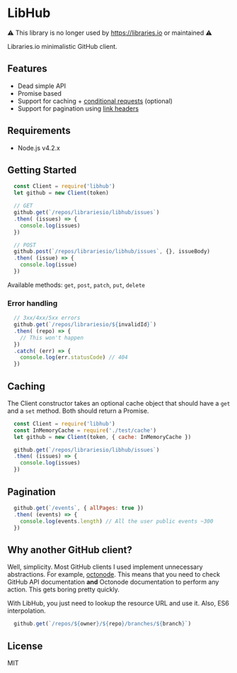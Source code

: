 # LibHub

:warning: This library is no longer used by https://libraries.io or maintained :warning:

Libraries.io minimalistic GitHub client.

## Features

 - Dead simple API
 - Promise based
 - Support for caching + [conditional requests](https://developer.github.com/v3/#conditional-requests) (optional)
 - Support for pagination using [link headers](https://developer.github.com/v3/#link-header)

## Requirements

 - Node.js v4.2.x

## Getting Started

```javascript
  const Client = require('libhub')
  let github = new Client(token)

  // GET
  github.get(`/repos/librariesio/libhub/issues`)
  .then( (issues) => {
    console.log(issues)
  })

  // POST
  github.post(`/repos/librariesio/libhub/issues`, {}, issueBody)
  .then( (issue) => {
    console.log(issue)
  })

```

Available methods: `get`, `post`, `patch`, `put`, `delete`


### Error handling

```javascript
  // 3xx/4xx/5xx errors
  github.get(`/repos/librariesio/${invalidId}`)
  .then( (repo) => {
    // This won't happen
  })
  .catch( (err) => {
    console.log(err.statusCode) // 404
  })
```

## Caching

  The Client constructor takes an optional cache object that should have a `get` and a `set` method. Both should return a Promise.

```javascript
  const Client = require('libhub')
  const InMemoryCache = require('./test/cache')
  let github = new Client(token, { cache: InMemoryCache })

  github.get(`/repos/librariesio/libhub/issues`)
  .then( (issues) => {
    console.log(issues)
  })
```

## Pagination

```javascript
  github.get(`/events`, { allPages: true })
  .then( (events) => {
    console.log(events.length) // All the user public events ~300
  })
```

## Why another GitHub client?

Well, simplicity. Most GitHub clients I used implement unnecessary abstractions. For example, [octonode](https://github.com/pksunkara/octonode#create-a-reference-post-repospksunkarahubgitrefs). This means that you need to check GitHub API documentation **and** Octonode documentation to perform any action. This gets boring pretty quickly.

With LibHub, you just need to lookup the resource URL and use it. Also, ES6 interpolation.

```javascript
  github.get(`/repos/${owner}/${repo}/branches/${branch}`)
```

## License

MIT
